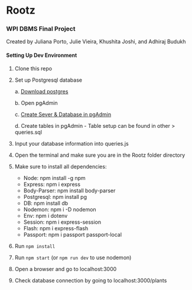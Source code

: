 # Rootz

### WPI DBMS Final Project

Created by Juliana Porto, Julie Vieira, Khushita Joshi, and Adhiraj Budukh

#### Setting Up Dev Environment

1. Clone this repo
2. Set up Postgresql database

   a. [Download postgres](https://www.postgresql.org/download/)

   b. Open pgAdmin

   c. [Create Sever & Database in pgAdmin](https://www.youtube.com/watch?v=oWsAYx2R9RI)

   d. Create tables in pgAdmin - Table setup can be found in other > queries.sql

3. Input your database information into queries.js
4. Open the terminal and make sure you are in the Rootz folder directory
5. Make sure to install all dependencies:
   - Node: npm install -g npm
   - Express: npm i express
   - Body-Parser: npm install body-parser
   - Postgresql: npm install pg
   - DB: npm install db
   - Nodemon: npm i -D nodemon
   - Env: npm i dotenv
   - Session: npm i express-session
   - Flash: npm i express-flash
   - Passport: npm i passport passport-local
6. Run `npm install`
7. Run `npm start` (or `npm run dev` to use nodemon)
8. Open a browser and go to localhost:3000
9. Check database connection by going to localhost:3000/plants
